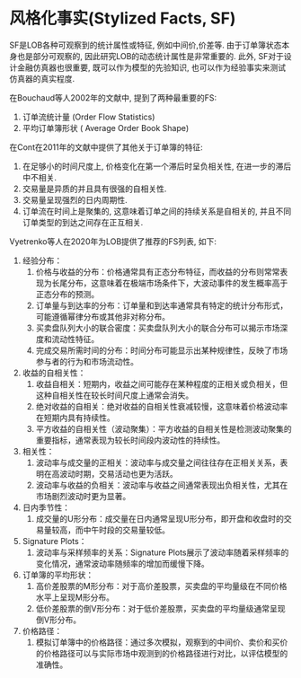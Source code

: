 # 风格化事实(Stylized Facts, SF)

SF是LOB各种可观察到的统计属性或特征, 例如中间价,价差等. 由于订单簿状态本身也是部分可观察的, 因此研究LOB的动态统计属性是非常重要的.
此外, SF对于设计金融仿真器也很重要, 既可以作为模型的先验知识, 也可以作为经验事实来测试仿真器的真实程度. 

在Bouchaud等人2002年的文献中, 提到了两种最重要的FS:
1. 订单流统计量 (Order Flow Statistics)
2. 平均订单簿形状 ( Average Order Book Shape)

在Cont在2011年的文献中提供了其他关于订单簿的特征:
1. 在足够小的时间尺度上, 价格变化在第一个滞后时呈负相关性, 在进一步的滞后中不相关.
2. 交易量是异质的并且具有很强的自相关性.
3. 交易量呈现强烈的日内周期性.
4. 订单流在时间上是聚集的, 这意味着订单之间的持续关系是自相关的, 并且不同订单类型的到达之间存在正互相关.

Vyetrenko等人在2020年为LOB提供了推荐的FS列表, 如下:
1. 经验分布：
   1. 价格与收益的分布：价格通常具有正态分布特征，而收益的分布则常常表现为长尾分布，这意味着在极端市场条件下，大波动事件的发生概率高于正态分布的预测。
   2. 订单量与到达率的分布：订单量和到达率通常具有特定的统计分布形式，可能遵循幂律分布或其他非对称分布。
   3. 买卖盘队列大小的联合密度：买卖盘队列大小的联合分布可以揭示市场深度和流动性特征。
   4. 完成交易所需时间的分布：时间分布可能显示出某种规律性，反映了市场参与者的行为和市场流动性。
2. 收益的自相关性：
   1. 收益自相关：短期内，收益之间可能存在某种程度的正相关或负相关，但这种自相关性在较长时间尺度上通常会消失。
   2. 绝对收益的自相关：绝对收益的自相关性衰减较慢，这意味着价格波动率在短期内具有持续性。
   3. 平方收益的自相关性（波动聚集）：平方收益的自相关性是检测波动聚集的重要指标，通常表现为较长时间段内波动性的持续性。
3. 相关性：
   1. 波动率与成交量的正相关：波动率与成交量之间往往存在正相关关系，表明在高波动时期，交易活动也更为活跃。
   2. 波动率与收益的负相关：波动率与收益之间通常表现出负相关性，尤其在市场剧烈波动时更为显著。
4. 日内季节性：
   1. 成交量的U形分布：成交量在日内通常呈现U形分布，即开盘和收盘时的交易量较高，而中午时段的交易量较低。
5. Signature Plots：
   1. 波动率与采样频率的关系：Signature Plots展示了波动率随着采样频率的变化情况，通常波动率随频率的增加而缓慢下降。
6. 订单簿的平均形状：
   1. 高价差股票的M形分布：对于高价差股票，买卖盘的平均量级在不同价格水平上呈现M形分布。
   2. 低价差股票的倒V形分布：对于低价差股票，买卖盘的平均量级通常呈现倒V形分布。
7. 价格路径：
   1. 模拟订单簿中的价格路径：通过多次模拟，观察到的中间价、卖价和买价的价格路径可以与实际市场中观测到的价格路径进行对比，以评估模型的准确性。


